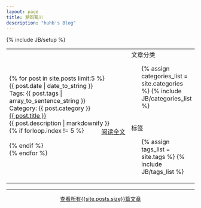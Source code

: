 ```yaml
---
layout: page
title: 梦回蜀川
description: "huhb's Blog"
---
```

{% include JB/setup %}

<table width="100%" rowspan="0" colspan="0">
<tr>
<td width="70%">
	<div class="home-page-content">
		{% for post in site.posts limit:5 %}
		<div class="home-page-post">
			<div class="post-header">
				<div class="date">{{ post.date | date_to_string }}</div>
				<div class="tags"> 
					<label>Tags: </label>{{ post.tags | array_to_sentence_string }}
				</div>
				<div class="category"> 
					<label>Category: </label>
					<span>{{ post.category }}</span>
				</div>
			</div>
			<div class="post-content">
				<div class="title"><a href="{{ BASE_PATH }}{{ post.url }}">{{ post.title }}</a></div>
				<div class="abstract">{{ post.description | markdownify }}</div>
				<div style="float:right;"><a href="{{ BASE_PATH }}{{ post.url }}">阅读全文</a></div>
			</div>
			{% if forloop.index != 5 %}
			<div class="post-footer">&nbsp;</div>
			{% endif %}
		</div>
		{% endfor %}
	</div>
</td>

<td width="30%" style="vertical-align:top;">
	<div class="home-page-sidebar">
		<div class="sidebar-title">文章分类</div>
		<div>
			<ul class="tag_box inline">
			{% assign categories_list = site.categories %}
			{% include JB/categories_list %}
			</ul>
		</div>
		<br>
		<div class="sidebar-title">标签</div>
		<div>
			<ul class="tag_box inline">
			{% assign tags_list = site.tags %}  
			{% include JB/tags_list %}
			</ul>
		</div>
	</div>
</td>
</tr>
</table>
<hr>
<div style="width:50%;margin-left:auto;margin-right:auto;text-align:center;clear:both;">
	<a href="/archive.html">查看所有{{site.posts.size}}篇文章</a>
</div>



